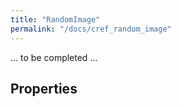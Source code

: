 ```yaml
---
title: "RandomImage"
permalink: "/docs/cref_random_image"
--- 
```


... to be completed ...

## Properties


